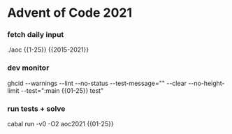 # Advent of Code 2021

### fetch daily input

./aoc {{1-25}} {{2015-2021}}

### dev monitor

ghcid --warnings --lint --no-status --test-message="" --clear --no-height-limit --test=":main {{01-25}} test"

### run tests + solve

cabal run -v0 -O2 aoc2021 {{01-25}}
